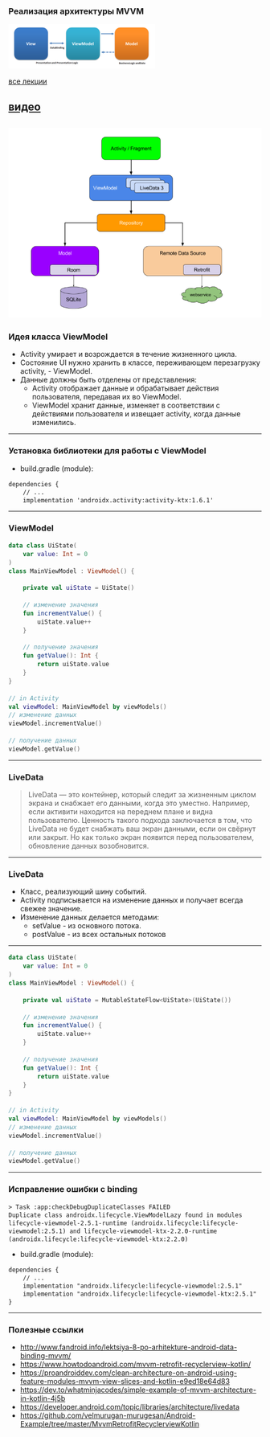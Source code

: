 ### Реализация архитектуры MVVM

![MVVM pattern](assets/mvvm/MVVMPattern.png)

[все лекции](https://github.com/dmitryweiner/android-lectures/blob/master/README.md)

[видео]()
---

![MVVM architecture](assets/mvvm/mvvm-architecture.png)
---

### Идея класса ViewModel
* Activity умирает и возрождается в течение жизненного цикла.
* Состояние UI нужно хранить в классе, переживающем перезагрузку activity, - ViewModel.
* Данные должны быть отделены от представления:
    * Activity отображает данные и обрабатывает действия пользователя, передавая их во ViewModel.
    * ViewModel хранит данные, изменяет в соответствии с действиями пользователя и извещает activity, когда данные изменились.
---

### Установка библиотеки для работы с ViewModel
* build.gradle (module): 
```
dependencies {
    // ...
    implementation 'androidx.activity:activity-ktx:1.6.1'
```
---

### ViewModel
```kotlin
data class UiState(
    var value: Int = 0
)
class MainViewModel : ViewModel() {

    private val uiState = UiState()

    // изменение значения
    fun incrementValue() {
        uiState.value++
    }
    
    // получение значения
    fun getValue(): Int {
        return uiState.value
    }
}

// in Activity
val viewModel: MainViewModel by viewModels()
// изменение данных
viewModel.incrementValue()

// получение данных
viewModel.getValue()
```
---

### LiveData
> LiveData — это контейнер, который следит за жизненным циклом экрана и снабжает его данными, когда это уместно. Например, если активити находится на переднем плане и видна пользователю. Ценность такого подхода заключается в том, что LiveData не будет снабжать ваш экран данными, если он свёрнут или закрыт. Но как только экран появится перед пользователем, обновление данных возобновится.
---

### LiveData
* Класс, реализующий шину событий.
* Activity подписывается на изменение данных и получает всегда свежее значение.
* Изменение данных делается методами:
    * setValue - из основного потока.
    * postValue - из всех остальных потоков
---
```kotlin
data class UiState(
    var value: Int = 0
)
class MainViewModel : ViewModel() {

    private val uiState = MutableStateFlow<UiState>(UiState())

    // изменение значения
    fun incrementValue() {
        uiState.value++
    }
    
    // получение значения
    fun getValue(): Int {
        return uiState.value
    }
}

// in Activity
val viewModel: MainViewModel by viewModels()
// изменение данных
viewModel.incrementValue()

// получение данных
viewModel.getValue()
```
---

### Исправление ошибки с binding
```
> Task :app:checkDebugDuplicateClasses FAILED
Duplicate class androidx.lifecycle.ViewModelLazy found in modules lifecycle-viewmodel-2.5.1-runtime (androidx.lifecycle:lifecycle-viewmodel:2.5.1) and lifecycle-viewmodel-ktx-2.2.0-runtime (androidx.lifecycle:lifecycle-viewmodel-ktx:2.2.0)
```

* build.gradle (module): 
```
dependencies {
    // ...
    implementation "androidx.lifecycle:lifecycle-viewmodel:2.5.1"
    implementation "androidx.lifecycle:lifecycle-viewmodel-ktx:2.5.1"
}
```
---

### Полезные ссылки
* http://www.fandroid.info/lektsiya-8-po-arhitekture-android-data-binding-mvvm/
* https://www.howtodoandroid.com/mvvm-retrofit-recyclerview-kotlin/
* https://proandroiddev.com/clean-architecture-on-android-using-feature-modules-mvvm-view-slices-and-kotlin-e9ed18e64d83
* https://dev.to/whatminjacodes/simple-example-of-mvvm-architecture-in-kotlin-4j5b
* https://developer.android.com/topic/libraries/architecture/livedata
* https://github.com/velmurugan-murugesan/Android-Example/tree/master/MvvmRetrofitRecyclerviewKotlin
